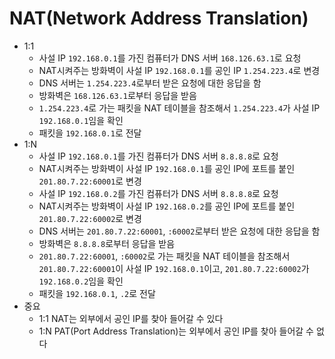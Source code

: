 # NAT(Network Address Translation)

- 1:1
  - 사설 IP `192.168.0.1`를 가진 컴퓨터가 DNS 서버 `168.126.63.1`로 요청
  - NAT시켜주는 방화벽이 사설 IP `192.168.0.1`를 공인 IP `1.254.223.4`로 변경
  - DNS 서버는 `1.254.223.4`로부터 받은 요청에 대한 응답을 함
  - 방화벽은 `168.126.63.1`로부터 응답을 받음
  - `1.254.223.4`로 가는 패킷을 NAT 테이블을 참조해서 `1.254.223.4`가 사설 IP `192.168.0.1`임을 확인
  - 패킷을 `192.168.0.1`로 전달
- 1:N
  - 사설 IP `192.168.0.1`를 가진 컴퓨터가 DNS 서버 `8.8.8.8`로 요청
  - NAT시켜주는 방화벽이 사설 IP `192.168.0.1`를 공인 IP에 포트를 붙인 `201.80.7.22:60001`로 변경
  - 사설 IP `192.168.0.2`를 가진 컴퓨터가 DNS 서버 `8.8.8.8`로 요청
  - NAT시켜주는 방화벽이 사설 IP `192.168.0.2`를 공인 IP에 포트를 붙인 `201.80.7.22:60002`로 변경
  - DNS 서버는 `201.80.7.22:60001`, `:60002`로부터 받은 요청에 대한 응답을 함
  - 방화벽은 `8.8.8.8`로부터 응답을 받음
  - `201.80.7.22:60001`, `:60002`로 가는 패킷을 NAT 테이블을 참조해서 `201.80.7.22:60001`이 사설 IP `192.168.0.1`이고, `201.80.7.22:60002`가 `192.168.0.2`임을 확인
  - 패킷을 `192.168.0.1`, `.2`로 전달
- 중요
  - 1:1 NAT는 외부에서 공인 IP를 찾아 들어갈 수 있다
  - 1:N PAT(Port Address Translation)는 외부에서 공인 IP를 찾아 들어갈 수 없다
